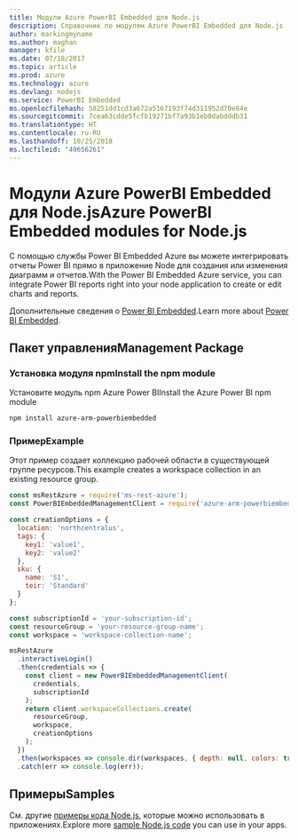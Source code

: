 ```yaml
---
title: Модули Azure PowerBI Embedded для Node.js
description: Справочник по модулям Azure PowerBI Embedded для Node.js
author: markingmyname
ms.author: maghan
manager: kfile
ms.date: 07/18/2017
ms.topic: article
ms.prod: azure
ms.technology: azure
ms.devlang: nodejs
ms.service: PowerBI Embedded
ms.openlocfilehash: 58251dd1cd3a672a5167193f74d311952d70e84e
ms.sourcegitcommit: 7cea63cdde5fcfb19271bf7a93b1eb0dabdddb31
ms.translationtype: HT
ms.contentlocale: ru-RU
ms.lasthandoff: 10/25/2018
ms.locfileid: "49656261"
---
```

# <a name="azure-powerbi-embedded-modules-for-nodejs"></a><span data-ttu-id="ee496-103">Модули Azure PowerBI Embedded для Node.js</span><span class="sxs-lookup"><span data-stu-id="ee496-103">Azure PowerBI Embedded modules for Node.js</span></span>

<span data-ttu-id="ee496-104">С помощью службы Power BI Embedded Azure вы можете интегрировать отчеты Power BI прямо в приложение Node для создания или изменения диаграмм и отчетов.</span><span class="sxs-lookup"><span data-stu-id="ee496-104">With the Power BI Embedded Azure service, you can integrate Power BI reports right into your node application to create or edit charts and reports.</span></span>

<span data-ttu-id="ee496-105">Дополнительные сведения о [Power BI Embedded](https://powerbi.microsoft.com/documentation/powerbi-developer-embedding/).</span><span class="sxs-lookup"><span data-stu-id="ee496-105">Learn more about [Power BI Embedded](https://powerbi.microsoft.com/documentation/powerbi-developer-embedding/).</span></span>

## <a name="management-package"></a><span data-ttu-id="ee496-106">Пакет управления</span><span class="sxs-lookup"><span data-stu-id="ee496-106">Management Package</span></span>

### <a name="install-the-npm-module"></a><span data-ttu-id="ee496-107">Установка модуля npm</span><span class="sxs-lookup"><span data-stu-id="ee496-107">Install the npm module</span></span>

<span data-ttu-id="ee496-108">Установите модуль npm Azure Power BI</span><span class="sxs-lookup"><span data-stu-id="ee496-108">Install the Azure Power BI npm module</span></span>

```bash
npm install azure-arm-powerbiembedded
```

### <a name="example"></a><span data-ttu-id="ee496-109">Пример</span><span class="sxs-lookup"><span data-stu-id="ee496-109">Example</span></span>

<span data-ttu-id="ee496-110">Этот пример создает коллекцию рабочей области в существующей группе ресурсов.</span><span class="sxs-lookup"><span data-stu-id="ee496-110">This example creates a workspace collection in an existing resource group.</span></span>

```javascript
const msRestAzure = require('ms-rest-azure');
const PowerBIEmbeddedManagementClient = require('azure-arm-powerbiembedded');

const creationOptions = {
  location: 'northcentralus',
  tags: {
    key1: 'value1',
    key2: 'value2'
  },
  sku: {
    name: 'S1',
    teir: 'Standard'
  }
};

const subscriptionId = 'your-subscription-id';
const resourceGroup = 'your-resource-group-name';
const workspace = 'workspace-collection-name';

msRestAzure
  .interactiveLogin()
  .then(credentials => {
    const client = new PowerBIEmbeddedManagementClient(
      credentials,
      subscriptionId
    );
    return client.workspaceCollections.create(
      resourceGroup,
      workspace,
      creationOptions
    );
  })
  .then(workspaces => console.dir(workspaces, { depth: null, colors: true }))
  .catch(err => console.log(err));
```

## <a name="samples"></a><span data-ttu-id="ee496-111">Примеры</span><span class="sxs-lookup"><span data-stu-id="ee496-111">Samples</span></span>

<span data-ttu-id="ee496-112">См. другие [примеры кода Node.js](https://azure.microsoft.com/resources/samples/?platform=nodejs), которые можно использовать в приложениях.</span><span class="sxs-lookup"><span data-stu-id="ee496-112">Explore more [sample Node.js code](https://azure.microsoft.com/resources/samples/?platform=nodejs) you can use in your apps.</span></span>
